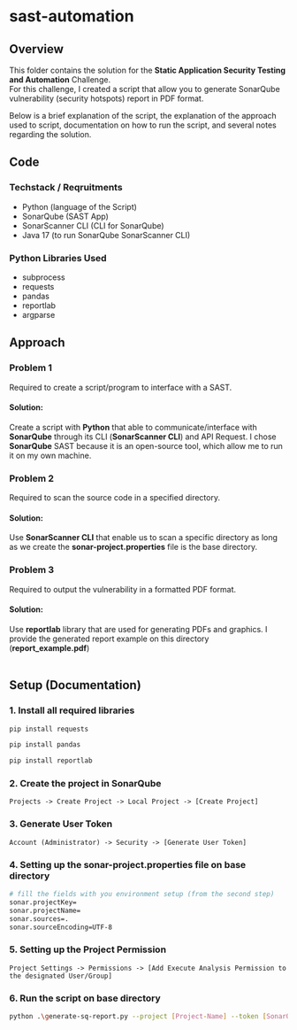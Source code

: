 # sast-automation

## Overview

This folder contains the solution for the **Static Application Security Testing and Automation** Challenge.<br>
For this challenge, I created a script that allow you to generate SonarQube vulnerability (security hotspots) report in PDF format.<br>

Below is a brief explanation of the script, the explanation of the approach used to script, documentation on how to run the script, and several notes regarding the solution.

## Code

### Techstack / Reqruitments
- Python (language of the Script)
- SonarQube (SAST App)
- SonarScanner CLI (CLI for SonarQube)
- Java 17 (to run SonarQube SonarScanner CLI)

### Python Libraries Used
- subprocess
- requests
- pandas
- reportlab
- argparse

## Approach
### Problem 1
Required to create a script/program to interface with a SAST.
#### Solution:
Create a script with **Python** that able to communicate/interface with **SonarQube** through its CLI (**SonarScanner CLI**) and API Request. I chose **SonarQube** SAST because it is an open-source tool, which allow me to run it on my own machine.<br>
### Problem 2
Required to scan the source code in a specified directory.
#### Solution:
Use **SonarScanner CLI** that enable us to scan a specific directory as long as we create the **sonar-project.properties** file is the base directory.<br>
### Problem 3
Required to output the vulnerability in a formatted PDF format.
#### Solution:
Use **reportlab** library that are used for generating PDFs and graphics. I provide the generated report example on this directory (**report_example.pdf**)<br><br>

## Setup (Documentation)

### 1. Install all required libraries
```sh
pip install requests

pip install pandas

pip install reportlab
```

### 2. Create the project in SonarQube
```
Projects -> Create Project -> Local Project -> [Create Project]
```

### 3. Generate User Token
```
Account (Administrator) -> Security -> [Generate User Token]
```

### 4. Setting up the sonar-project.properties file on base directory
```sh
# fill the fields with you environment setup (from the second step)
sonar.projectKey=
sonar.projectName=
sonar.sources=.
sonar.sourceEncoding=UTF-8
```

### 5. Setting up the Project Permission
```
Project Settings -> Permissions -> [Add Execute Analysis Permission to the designated User/Group]
```

### 6. Run the script on base directory
```sh
python .\generate-sq-report.py --project [Project-Name] --token [SonarQube-Token]
```